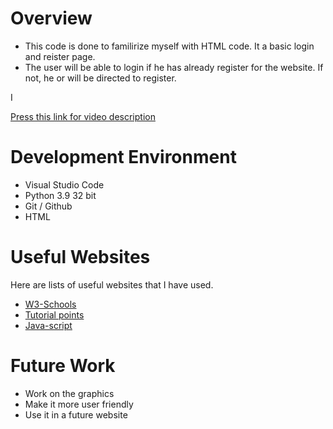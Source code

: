 # Overview

- This code is done to familirize myself with HTML code. It a basic login and reister page. 
- The user will be able to login if he has already register for the website. If not, he or will be 
directed to register.

I 

[Press this link for video description ](https://youtu.be/MyDlOysXCjk)

# Development Environment

* Visual Studio Code
* Python 3.9 32 bit
* Git / Github
* HTML


# Useful Websites

Here are lists of useful websites that I have used.
* [W3-Schools](https://www.w3schools.com/)
* [Tutorial points](https://www.youtube.com/watch?v=qz0aGYrrlhU)
* [Java-script](https://www.youtube.com/watch?v=pQN-pnXPaVg)

# Future Work


* Work on the graphics 
* Make it more user friendly
* Use it in a future website